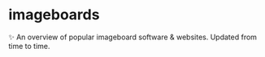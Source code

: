 # imageboards
✨ An overview of popular imageboard software &amp; websites. Updated from time to time.
